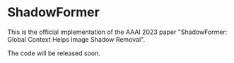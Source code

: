 # ShadowFormer
This is the official implementation of the AAAI 2023 paper "ShadowFormer: Global Context Helps Image Shadow Removal".

The code will be released soon.
